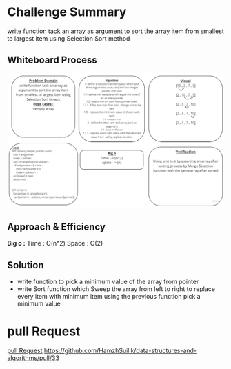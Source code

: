 # Challenge Summary
write function tack an array as argument to sort the array item from smallest to largest item using Selection Sort method

## Whiteboard Process
![image](../../white-bord/26.jpg?raw=true)

## Approach & Efficiency
**Big o :**
Time : O(n^2)
Space : O(2)

## Solution
- write function to pick a minimum value of the array from pointer
- write Sort function which Sweep the array from left to right to replace every item with minimum item using the previous function pick a minimum value

# pull Request
[pull Request](https://github.com/HamzhSuilik/data-structures-and-algorithms/pull/33)
https://github.com/HamzhSuilik/data-structures-and-algorithms/pull/33
